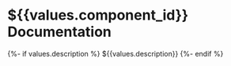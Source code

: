 # ${{values.component_id}} Documentation

{%- if values.description %}
${{values.description}}
{%- endif %}
